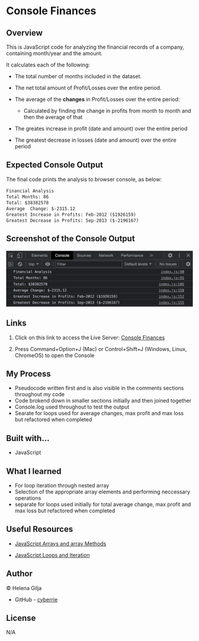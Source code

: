 # Console Finances

## Overview

This is JavaScript code for analyzing the financial records of a company, containing month/year and the amount.

It calculates each of the following:

- The total number of months included in the dataset.

- The net total amount of Profit/Losses over the entire period.

- The average of the **changes** in Profit/Losses over the entire period:
  - Calculated by finding the change in profits from month to month and then the average of that
- The greates increase in profit (date and amount) over the entire period

- The greatest decrease in losses (date and amount) over the entire period

## Expected Console Output

The final code prints the analysis to browser console, as below:

```text
Financial Analysis
Total Months: 86
Total: $38382578
Average  Change: $-2315.12
Greatest Increase in Profits: Feb-2012 ($1926159)
Greatest Decrease in Profits: Sep-2013 ($-2196167)
```

## Screenshot of the Console Output

![console-finances](./Console-Finances.png)

## Links

1. Click on this link to access the Live Server: [Console Finances](https://cyberrie.github.io/Console-Finances/)

2. Press Command+Option+J (Mac) or Control+Shift+J (Windows, Linux, ChromeOS) to open the Console

## My Process

- Pseudocode written first and is also visible in the comments sections throughout my code
- Code brokend down in smaller sections initially and then joined together
- Console.log used throughout to test the output
- Searate for loops used for average changes, max profit and max loss but refactored when completed

## Built with...

- JavaScript

## What I learned

- For loop iteration through nested array
- Selection of the appropriate array elements and performing neccessary operations
- separate for loops used initially for total average change, max profit and max loss but refactored when completed

## Useful Resources

- [JavaScript Arrays and array Methods](https://developer.mozilla.org/en-US/docs/Web/JavaScript/Reference/Global_Objects/Array)

- [JavaScript Loops and Iteration](https://developer.mozilla.org/en-US/docs/Web/JavaScript/Guide/Loops_and_iteration)

## Author

©️ Helena Gilja

- GitHub - [cyberrie](https://github.com/cyberrie)

## License

N/A
